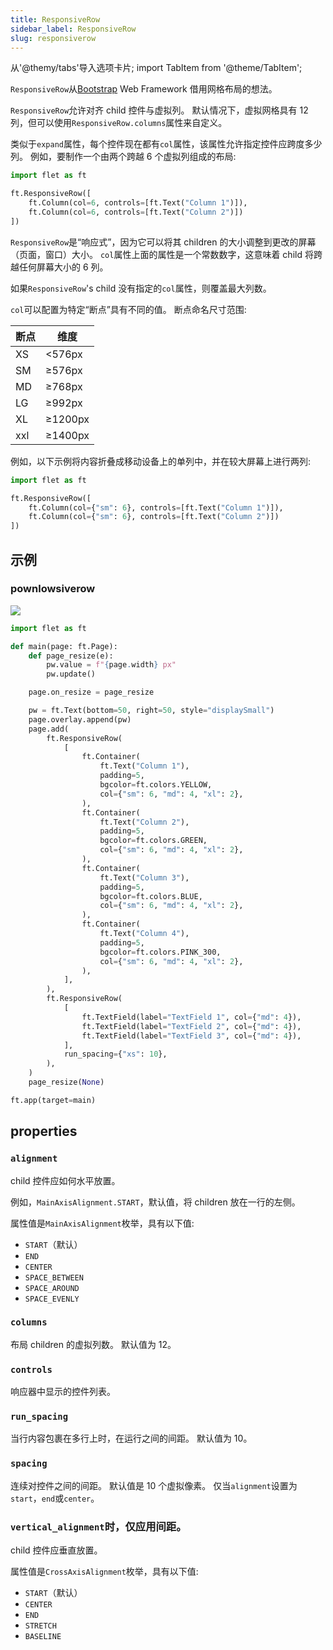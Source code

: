 ```yaml
---
title: ResponsiveRow
sidebar_label: ResponsiveRow
slug: responsiverow
---
```


从'@themy/tabs'导入选项卡片;
import TabItem from '@theme/TabItem';

`ResponsiveRow`从[Bootstrap](https://getbootstrap.com/docs/5.2/layout/grid/) Web Framework 借用网格布局的想法。

`ResponsiveRow`允许对齐 child 控件与虚拟列。 默认情况下，虚拟网格具有 12 列，但可以使用`ResponsiveRow.columns`属性来自定义。

类似于`expand`属性，每个控件现在都有`col`属性，该属性允许指定控件应跨度多少列。 例如，要制作一个由两个跨越 6 个虚拟列组成的布局:

```python
import flet as ft

ft.ResponsiveRow([
    ft.Column(col=6, controls=[ft.Text("Column 1")]),
    ft.Column(col=6, controls=[ft.Text("Column 2")])
])
```

`ResponsiveRow`是“响应式”，因为它可以将其 children 的大小调整到更改的屏幕（页面，窗口）大小。 `col`属性上面的属性是一个常数数字，这意味着 child 将跨越任何屏幕大小的 6 列。

如果`ResponsiveRow`'s child 没有指定的`col`属性，则覆盖最大列数。

`col`可以配置为特定“断点”具有不同的值。 断点命名尺寸范围:

| 断点 | 维度    |
| ---- | ------- |
| XS   | <576px  |
| SM   | ≥576px  |
| MD   | ≥768px  |
| LG   | ≥992px  |
| XL   | ≥1200px |
| xxl  | ≥1400px |

例如，以下示例将内容折叠成移动设备上的单列中，并在较大屏幕上进行两列:

```python
import flet as ft

ft.ResponsiveRow([
    ft.Column(col={"sm": 6}, controls=[ft.Text("Column 1")]),
    ft.Column(col={"sm": 6}, controls=[ft.Text("Column 2")])
])
```

## 示例

### pownlowsiverow

<img src="/website/img/docs/controls/responsive-row/responsive-layout.gif" className="screenshot-100"/>

<Tabs groupId="language">
  <TabItem value="python" label="Python" default>

```python
import flet as ft

def main(page: ft.Page):
    def page_resize(e):
        pw.value = f"{page.width} px"
        pw.update()

    page.on_resize = page_resize

    pw = ft.Text(bottom=50, right=50, style="displaySmall")
    page.overlay.append(pw)
    page.add(
        ft.ResponsiveRow(
            [
                ft.Container(
                    ft.Text("Column 1"),
                    padding=5,
                    bgcolor=ft.colors.YELLOW,
                    col={"sm": 6, "md": 4, "xl": 2},
                ),
                ft.Container(
                    ft.Text("Column 2"),
                    padding=5,
                    bgcolor=ft.colors.GREEN,
                    col={"sm": 6, "md": 4, "xl": 2},
                ),
                ft.Container(
                    ft.Text("Column 3"),
                    padding=5,
                    bgcolor=ft.colors.BLUE,
                    col={"sm": 6, "md": 4, "xl": 2},
                ),
                ft.Container(
                    ft.Text("Column 4"),
                    padding=5,
                    bgcolor=ft.colors.PINK_300,
                    col={"sm": 6, "md": 4, "xl": 2},
                ),
            ],
        ),
        ft.ResponsiveRow(
            [
                ft.TextField(label="TextField 1", col={"md": 4}),
                ft.TextField(label="TextField 2", col={"md": 4}),
                ft.TextField(label="TextField 3", col={"md": 4}),
            ],
            run_spacing={"xs": 10},
        ),
    )
    page_resize(None)

ft.app(target=main)
```

  </TabItem>
</Tabs>

## properties

### `alignment`

child 控件应如何水平放置。

例如，`MainAxisAlignment.START`，默认值，将 children 放在一行的左侧。

属性值是`MainAxisAlignment`枚举，具有以下值:

- `START`（默认）
- `END`
- `CENTER`
- `SPACE_BETWEEN`
- `SPACE_AROUND`
- `SPACE_EVENLY`

### `columns`

布局 children 的虚拟列数。 默认值为 12。

### `controls`

响应器中显示的控件列表。

### `run_spacing`

当行内容包裹在多行上时，在运行之间的间距。 默认值为 10。

### `spacing`

连续对控件之间的间距。 默认值是 10 个虚拟像素。 仅当`alignment`设置为`start`，`end`或`center`。

### `vertical_alignment`时，仅应用间距。

child 控件应垂直放置。

属性值是`CrossAxisAlignment`枚举，具有以下值:

- `START`（默认）
- `CENTER`
- `END`
- `STRETCH`
- `BASELINE`
